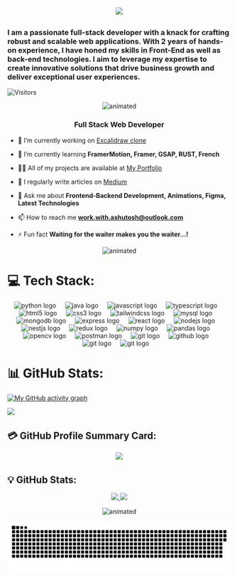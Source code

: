 <h1 align="center">
    <img src="https://readme-typing-svg.herokuapp.com/?font=Righteous&size=35&center=true&vCenter=true&width=500&height=70&duration=2000&lines=Hello!+👋;+I'm+Ashutosh+Adhikari!;" />
</h1>

<h3 aling='center' >
I am a passionate full-stack developer with a knack for crafting robust and scalable web applications. With 2 years of hands-on experience, I have honed my skills in Front-End as well as back-end technologies. I aim to leverage my expertise to create innovative solutions that drive business growth and deliver exceptional user experiences.
    
</h3>


![Visitors](https://api.visitorbadge.io/api/visitors?path=https%3A%2F%2Fgithub.com%2FAshutosh9110&label=Visitors%20so%20far&countColor=%23263759)




<p align="center">
  <img src="https://github.com/Ashutosh9110/Ashutosh9110/assets/113494449/4e091575-256f-4515-99d9-ac4e9a9f8c5f" alt="animated" />
</p>


<h3 align="center">Full Stack Web Developer</h3>



- 🔭 I’m currently working on [Excalidraw clone](https://github.com/Ashutosh9110/ExcaliDraw)

- 🌱 I’m currently learning **FramerMotion, Framer, GSAP, RUST, French**

- 👨‍💻 All of my projects are available at [My Portfolio](https://work-with-ashutosh.netlify.app/)

- 📝 I regularly write articles on [Medium](https://medium.com/@ashusingh19911082)

- 💬 Ask me about **Frontend-Backend Development, Animations, Figma, Latest Technologies**

- 📫 How to reach me **work.with.ashutosh@outlook.com**

- ⚡ Fun fact **Waiting for the waiter makes you the waiter...!**


<p align="center">
  <img src="https://github.com/Ashutosh9110/Ashutosh9110/assets/113494449/4e091575-256f-4515-99d9-ac4e9a9f8c5f" alt="animated" />
</p>


# 💻 Tech Stack:
<div align="center">
  <img src="https://skillicons.dev/icons?i=py" height="53" alt="python logo"  />
  <img width="12" />
  <img src="https://skillicons.dev/icons?i=java" height="53" alt="java logo"  />
  <img width="12" />
  <img src="https://skillicons.dev/icons?i=js" height="53" alt="javascript logo"  />
  <img width="12" />
  <img src="https://skillicons.dev/icons?i=ts" height="53" alt="typescript logo"  />
  <img width="12" />
  <img src="https://skillicons.dev/icons?i=html" height="53" alt="html5 logo"  />
  <img width="12" />
  <img src="https://skillicons.dev/icons?i=css" height="53" alt="css3 logo"  />
  <img width="12" />
  <img src="https://skillicons.dev/icons?i=tailwind" height="53" alt="tailwindcss logo"  />
  <img width="12" />
  <img src="https://skillicons.dev/icons?i=mysql" height="53" alt="mysql logo"  />
  <img width="12" />
  <img src="https://skillicons.dev/icons?i=mongodb" height="53" alt="mongodb logo"  />
  <img width="12" />
  <img src="https://skillicons.dev/icons?i=express" height="53" alt="express logo"  />
  <img width="12" />
  <img src="https://skillicons.dev/icons?i=react" height="53" alt="react logo"  />
  <img width="12" />
  <img src="https://skillicons.dev/icons?i=nodejs" height="53" alt="nodejs logo"  />
  <img width="12" />
  <img src="https://skillicons.dev/icons?i=nestjs" height="53" alt="nestjs logo"  />
  <img width="12" />
  <img src="https://skillicons.dev/icons?i=redux" height="53" alt="redux logo"  />
  <img width="12" />
  <img src="https://cdn.jsdelivr.net/gh/devicons/devicon/icons/numpy/numpy-original.svg" height="53" alt="numpy logo"  />
  <img width="12" />
  <img src="https://cdn.jsdelivr.net/gh/devicons/devicon/icons/pandas/pandas-original.svg" height="53" alt="pandas logo"  />
  <img width="12" />
  <img src="https://cdn.jsdelivr.net/gh/devicons/devicon/icons/opencv/opencv-original.svg" height="53" alt="opencv logo"  />
  <img width="12" />
  <img src="https://cdn.simpleicons.org/postman/FF6C37" height="53" alt="postman logo"  />
  <img width="12" />
  <img src="https://skillicons.dev/icons?i=git" height="53" alt="git logo"  />
  <img width="12" />
  <img src="https://skillicons.dev/icons?i=github" height="53" alt="github logo"  />
  <img width="12" />
  <img src="https://skillicons.dev/icons?i=docker" height="53" alt="git logo"  />
  <img width="12" />
  <img src="https://skillicons.dev/icons?i=redis" height="53" alt="git logo"  />
  <img width="12" />
</div>


# 📊 GitHub Stats:

[![My GitHub activity graph](https://github-readme-activity-graph.vercel.app/graph?username=Ashutosh9110&bg_color=000000&color=f2f2f2&line=5dff05&point=0011ff&area=true&hide_border=true)](https://github.com/Ashutosh9110/github-readme-activity-graph)

![](https://github-readme-stats.vercel.app/api/top-langs/?username=Ashutosh9110&theme=monokai&hide_border=false&include_all_commits=true&count_private=true&layout=compact)

## **💳 GitHub Profile Summary Card:**

<p align="center">
  <img src="https://github-profile-summary-cards.vercel.app/api/cards/profile-details?username=Ashutosh9110&theme=github_dark" />
</p>

## **💡 GitHub Stats:**

<p align="center">
<a href="https://github.com/aditya9-2">
  <img height="180em" src="https://github-readme-stats.vercel.app/api?username=Ashutosh9110&show_icons=true&hide_border=true&&count_private=true&include_all_commits=true&theme=dark" />
  <img height="180em" src="https://github-readme-stats.vercel.app/api/top-langs/?username=Ashutosh9110&exclude_repo=PortfolioTemplate&show_icons=true&hide_border=true&layout=compact&langs_count=8&theme=dark"/>
</a>
</p>


<p align="center">
  <img src="https://github.com/Ashutosh9110/Ashutosh9110/assets/113494449/4e091575-256f-4515-99d9-ac4e9a9f8c5f" alt="animated" />
</p>


<div align="center">
  <img src="https://github.com/Ashutosh9110/Ashutosh9110/blob/output/github-snake-dark.svg" />
</div>
